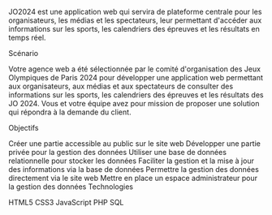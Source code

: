 JO2024 est une application web qui servira de plateforme centrale pour les organisateurs, les médias et les spectateurs, leur permettant d'accéder aux informations sur les sports, les calendriers des épreuves et les résultats en temps réel.

Scénario

Votre agence web a été sélectionnée par le comité d'organisation des Jeux Olympiques de Paris 2024 pour développer une application web permettant aux organisateurs, aux médias et aux spectateurs de consulter des informations sur les sports, les calendriers des épreuves et les résultats des JO 2024. Vous et votre équipe avez pour mission de proposer une solution qui répondra à la demande du client.

Objectifs

Créer une partie accessible au public sur le site web
Développer une partie privée pour la gestion des données
Utiliser une base de données relationnelle pour stocker les données
Faciliter la gestion et la mise à jour des informations via la base de données
Permettre la gestion des données directement via le site web
Mettre en place un espace administrateur pour la gestion des données
Technologies

HTML5
CSS3
JavaScript
PHP
SQL
